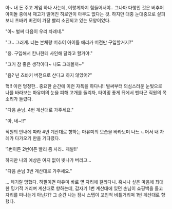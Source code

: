아~ 내 돈 주고 게임 하나 사는데, 이렇게까지 힘들어서야.. 
그나마 다행인 것은 버추어 아이돌 중에서 재고가 떨어진 히로인이 아무도 없다는 것. 하지만 대충 눈대중으로 살펴 보니 츠바키 버전이 가장 빨리 소진되고 있는 모양이었다. 

"아~ 벌써 다음이 우리 차례네." 

"그.. 그러게. 너는 본체랑 버추어 아이돌 에리카 버전만 구입할거지?" 

"응. 구입해서 칸나한테 사인해 달라고 할거야." 

"그거 참 좋은 생각이다~ 나도 그래볼까~" 

"음? 넌 츠바키 버전으로 산다고 하지 않았어?" 

헉!! 이런 멍청한.. 중요한 순간에 이런 자폭을 하다니!! 
벌써부터 의심스러운 눈빛으로 나를 바라보는 마유미의 눈을 피해 고개를 돌리자, 타이밍 좋게 뒤에서 펜타곤 직원의 목소리가 들렸다. 

"다음 손님. 4번 계산대로 가주세요." 

"아, 네~!!" 

직원의 안내에 따라 4번 계산대로 향하는 마유미의 모습을 바라보며 나느 ㄴ어서 내 차례가 다가오기 만을 기다렸다. 

'1번이든 2번이든 빨리 좀 사라.. 제발!!' 

하지만 나의 예상은 여지 없이 빗나가 버리고... 

"다음 손님 3번 계산대로 가주세요." 

... 제기랄 망했다. 하필이면 마유미 바로 옆 자리에 걸리다니. 
혹시나 싶은 마음에 최대한 밍기적 거리며 계산대로 향하는데, 갑자기 1번 계산대에 있던 손님이 쇼핑백을 들고 자리를 떠나는게 아닌가? 
그 순간 나는 잠시 스탭이 꼬인척 비틀거리며 1번 계산대로 향했다. 